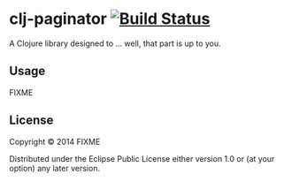 # clj-paginator [![Build Status](https://magnum.travis-ci.com/rkworks/clj-paginator.svg?token=tYXCVaMUq7uKBfjoGFAH)](https://magnum.travis-ci.com/rkworks/clj-paginator)

A Clojure library designed to ... well, that part is up to you.

## Usage

FIXME

## License

Copyright © 2014 FIXME

Distributed under the Eclipse Public License either version 1.0 or (at
your option) any later version.

